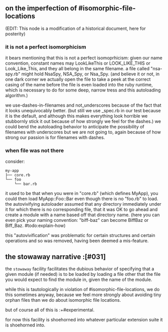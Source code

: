 ## on the imperfection of #isomorphic-file-locations

(EDIT: This node is a modification of a historical document, here for posterity)

### it is not a perfect isomorphicism

it bears mentioning that this is not a perfect isomoprhicism: given our name
convention, constant names may LookLikeThis or LOOK_LIKE_THIS or
Look_Like_This, and they all belong in the same filename. a file called
"nsa-spy.rb" might hold NsaSpy, NSA_Spy, or Nsa_Spy. (and believe it or not,
in one dark corner we actually open the file to take a peek at the correct
casing of the name before the file is even loaded into the ruby runtime,
which is necessary to do for some deep, narrow tress and this autoloading
algorithm.)

we use-dashes-in-filenames and not_underscores because of the fact that
it looks unequivocably better. (but still we use _spec.rb in our test
because it is the default, and although this makes everything look horrible
we stubbornly stick it out because of how strongly we feel for the dashes.)
we could bend the autoloading behavior to anticipate the possibility of
filenames with underscores but we are not going to, again because of how
strong our passion is for filenames with dashes.


### when file was not there

consider:

    my-app
    ├── core.rb
    └── foo
        └── bar.rb

it used to be that
when you were in "core.rb" (which defines MyApp), you could then load
MyApp::Foo::Bar even though there is no "foo.rb" to load. the autovivifying
autoloader assumed that any directory immediately under it for which there is
no corresponding file, that it was OK to go ahead and create a module with
a name based off that directory name. (here you can even pick your naming
convention: "biff-baz" can become BiffBaz or Biff_Baz. #todo:explain-how)

this "autovivification" was problematic for certain structures and
certain operations and so was removed, having been deemed a mis-feature.



## the stowaway narrative :[#031]

the `stowaway` facility facilitates the dubious behavior of specifying
that a given module (if needed) is to be loaded by loading a file other that
the file you would expect to find the module in, given the name of the module.

while this is tautologically in violation of #isomorphic-file-locations,
we do this sometimes anyway, because we feel more strongly about avoiding tiny
orphan files than we do about isomorphic file locations.

but of course all of this is :+#experimental.

for now this facility is shoehorned into whatever particular extension
suite it is shoehorned into.
